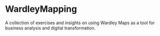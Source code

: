 # WardleyMapping
A collection of exercises and insights on using Wardley Maps as a tool for business analysis and digital transformation.
